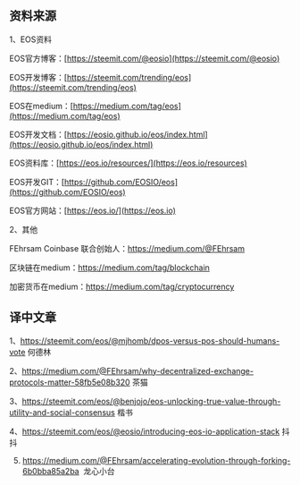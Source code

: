 资料来源
-------------------------------
1、EOS资料 

EOS官方博客：[https://steemit.com/@eosio](https://steemit.com/@eosio)    

EOS开发博客：[https://steemit.com/trending/eos](https://steemit.com/trending/eos)

EOS在medium：[https://medium.com/tag/eos](https://medium.com/tag/eos)

EOS开发文档：[https://eosio.github.io/eos/index.html](https://eosio.github.io/eos/index.html)

EOS资料库：[https://eos.io/resources/](https://eos.io/resources)

EOS开发GIT：[https://github.com/EOSIO/eos](https://github.com/EOSIO/eos)

EOS官方网站：[https://eos.io/](https://eos.io)

2、其他

FEhrsam Coinbase 联合创始人：https://medium.com/@FEhrsam

区块链在medium：https://medium.com/tag/blockchain

加密货币在medium：https://medium.com/tag/cryptocurrency

译中文章
-------------------------------
1、https://steemit.com/eos/@mjhomb/dpos-versus-pos-should-humans-vote 何德林

2、https://medium.com/@FEhrsam/why-decentralized-exchange-protocols-matter-58fb5e08b320  茶猫

3、https://steemit.com/eos/@benjojo/eos-unlocking-true-value-through-utility-and-social-consensus 楷书

4、https://steemit.com/eos/@eosio/introducing-eos-io-application-stack 抖抖

5. https://medium.com/@FEhrsam/accelerating-evolution-through-forking-6b0bba85a2ba  龙心小台
